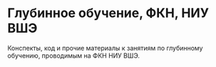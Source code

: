 # Глубинное обучение, ФКН, НИУ ВШЭ

Конспекты, код и прочие материалы к занятиям по глубинному обучению, проводимым на ФКН НИУ ВШЭ.

